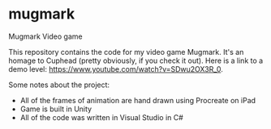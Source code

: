 # mugmark
Mugmark Video game

This repository contains the code for my video game Mugmark. It's an homage to Cuphead (pretty obviously, if you check it out). Here is a link to a demo level: https://www.youtube.com/watch?v=SDwu2OX3R_0.

Some notes about the project:

*  All of the frames of animation are hand drawn using Procreate on iPad
*  Game is built in Unity
*  All of the code was written in Visual Studio in C#
